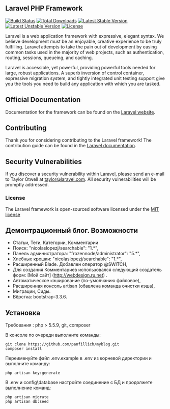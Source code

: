 ## Laravel PHP Framework

[![Build Status](https://travis-ci.org/laravel/framework.svg)](https://travis-ci.org/laravel/framework)
[![Total Downloads](https://poser.pugx.org/laravel/framework/d/total.svg)](https://packagist.org/packages/laravel/framework)
[![Latest Stable Version](https://poser.pugx.org/laravel/framework/v/stable.svg)](https://packagist.org/packages/laravel/framework)
[![Latest Unstable Version](https://poser.pugx.org/laravel/framework/v/unstable.svg)](https://packagist.org/packages/laravel/framework)
[![License](https://poser.pugx.org/laravel/framework/license.svg)](https://packagist.org/packages/laravel/framework)

Laravel is a web application framework with expressive, elegant syntax. We believe development must be an enjoyable, creative experience to be truly fulfilling. Laravel attempts to take the pain out of development by easing common tasks used in the majority of web projects, such as authentication, routing, sessions, queueing, and caching.

Laravel is accessible, yet powerful, providing powerful tools needed for large, robust applications. A superb inversion of control container, expressive migration system, and tightly integrated unit testing support give you the tools you need to build any application with which you are tasked.

## Official Documentation

Documentation for the framework can be found on the [Laravel website](http://laravel.com/docs).

## Contributing

Thank you for considering contributing to the Laravel framework! The contribution guide can be found in the [Laravel documentation](http://laravel.com/docs/contributions).

## Security Vulnerabilities

If you discover a security vulnerability within Laravel, please send an e-mail to Taylor Otwell at taylor@laravel.com. All security vulnerabilities will be promptly addressed.

### License

The Laravel framework is open-sourced software licensed under the [MIT license](http://opensource.org/licenses/MIT)


## Демонтрационный блог. Возможности

* Статьи, Теги, Категории, Комментарии
* Поиск: "nicolaslopezj/searchable": "1.*",
* Панель администратора: "frozennode/administrator": "5.*",
* Хлебные крошки: "nicolaslopezj/searchable": "1.*",
* Расширенный Blade. Добавлен оператор @SWITCH,	
* Для создания Комментариев использовался следующий создатель форм: [Мой сайт] (http://webdesign.ru.net) .
* Автоматическое кэширование (по-умолчанию файловое),
* Расширенная консоль artisan (обавлена команда очистки кэша),
* Миграции, Сиды.
* Вёрстка: bootstrap-3.3.6.
	
## Установка

Требования : php > 5.5.9, git, composer

В консоле по очереди выполните команды: 

	git clone https://github.com/panfillich/myblog.git 
	composer install 
	
Переименуйте файл .env.example в .env из корневой директории и выполните команду: 

	php artisan key:generate 
	
В .env и config\database настройте соединение с БД и продолжете выполнение команд: 

	php artisan migrate 
	php artisan db:seed 







